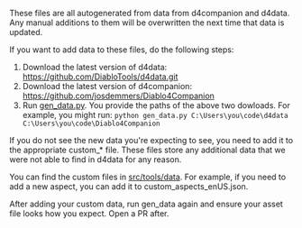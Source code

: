 These files are all autogenerated from data from d4companion and d4data. 
Any manual additions to them will be overwritten the next time that data is updated.

If you want to add data to these files, do the following steps:

1) Download the latest version of d4data: https://github.com/DiabloTools/d4data.git
2) Download the latest version of d4companion: https://github.com/josdemmers/Diablo4Companion
3) Run [gen_data.py](/src/tools/gen_data.py). You provide the paths of the above two dowloads. For example, 
you might run: `python gen_data.py C:\Users\you\code\d4data C:\Users\you\code\Diablo4Companion`

If you do not see the new data you're expecting to see, you need to add it to the appropriate custom_* file. These files store any additional data that we were not able to find in d4data for any reason.

You can find the custom files in [src/tools/data](/src/tools/data). For example, if you need to add a new aspect, you can add it to custom_aspects_enUS.json.

After adding your custom data, run gen_data again and ensure your asset file looks how you expect. Open a PR after.